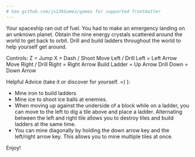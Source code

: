 ```yaml
---
# See github.com/js13kGames/games for supported frontmatter
---
```

Your spaceship ran out of fuel.  You had to make an emergency landing on an unknown planet.  Obtain the nine energy crystals scattered around the world to get back to orbit.  Drill and build ladders throughout the world to help yourself get around.

Controls:
Z = Jump
X = Dash / Shoot
Move Left / Drill Left = Left Arrow
Move Right / Drill Right = Right Arrow
Build Ladder = Up Arrow
Drill Down = Down Arrow

Helpful Advice (take it or discover for yourself. =) ): 
- Mine iron to build ladders
- Mine ice to shoot ice balls at enemies.
- When moving up against the underside of a block while on a ladder, you can move to the left to dig a tile above and place a ladder.  Alternating between the left and right tile allows you to destroy tiles and build ladders at the same time.
- You can mine diagonally by holding the down arrow key and the left/right arrow key.  This allows you to mine multiple tiles at once.

Enjoy!
